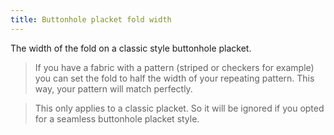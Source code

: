 ```yaml
---
title: Buttonhole placket fold width
---
```


The width of the fold on a classic style buttonhole placket.

> If you have a fabric with a pattern (striped or checkers for example) you can set the fold to half the width of your repeating pattern. 
> This way, your pattern will match perfectly.

> This only applies to a classic placket. So it will be ignored if you opted for a seamless buttonhole placket style.
